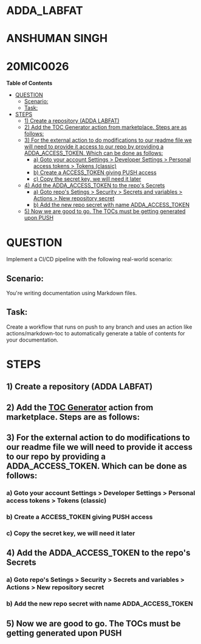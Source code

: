 # ADDA_LABFAT

# ANSHUMAN SINGH
# 20MIC0026
<!-- START doctoc generated TOC please keep comment here to allow auto update -->
<!-- DON'T EDIT THIS SECTION, INSTEAD RE-RUN doctoc TO UPDATE -->
**Table of Contents**

- [QUESTION](#question)
  - [Scenario:](#scenario)
  - [Task:](#task)
- [STEPS](#steps)
  - [1) Create a repository (ADDA LABFAT)](#1-create-a-repository-adda-labfat)
  - [2) Add the TOC Generator action from marketplace. Steps are as follows:](#2-add-the-toc-generator-action-from-marketplace-steps-are-as-follows)
  - [3) For the external action to do modifications to our readme file we will need to provide it access to our repo by providing a ADDA_ACCESS_TOKEN. Which can be done as follows:](#3-for-the-external-action-to-do-modifications-to-our-readme-file-we-will-need-to-provide-it-access-to-our-repo-by-providing-a-adda_access_token-which-can-be-done-as-follows)
    - [a) Goto your account Settings > Developer Settings > Personal access tokens > Tokens (classic)](#a-goto-your-account-settings--developer-settings--personal-access-tokens--tokens-classic)
    - [b) Create a ACCESS_TOKEN giving PUSH access](#b-create-a-access_token-giving-push-access)
    - [c) Copy the secret key, we will need it later](#c-copy-the-secret-key-we-will-need-it-later)
  - [4) Add the ADDA_ACCESS_TOKEN to the repo's Secrets](#4-add-the-adda_access_token-to-the-repos-secrets)
    - [a) Goto repo's Setings > Security > Secrets and variables > Actions > New repository secret](#a-goto-repos-setings--security--secrets-and-variables--actions--new-repository-secret)
    - [b) Add the new repo secret with name ADDA_ACCESS_TOKEN](#b-add-the-new-repo-secret-with-name-adda_access_token)
  - [5) Now we are good to go. The TOCs must be getting generated upon PUSH](#5-now-we-are-good-to-go-the-tocs-must-be-getting-generated-upon-push)

<!-- END doctoc generated TOC please keep comment here to allow auto update -->

# QUESTION

Implement a CI/CD pipeline with the following real-world scenario:

## Scenario: 

You're writing documentation using Markdown files.

## Task: 

Create a workflow that runs on push to any branch and uses an action like actions/markdown-toc to automatically generate a table of contents for your documentation.

# STEPS

## 1) Create a repository (ADDA LABFAT)
## 2) Add the [TOC Generator](https://github.com/marketplace/actions/toc-generator) action from marketplace. Steps are as follows:
## 3) For the external action to do modifications to our readme file we will need to provide it access to our repo by providing a ADDA_ACCESS_TOKEN. Which can be done as follows:
  ### a) Goto your account Settings > Developer Settings > Personal access tokens > Tokens (classic)
  ### b) Create a ACCESS_TOKEN giving PUSH access
  ### c) Copy the secret key, we will need it later
## 4) Add the ADDA_ACCESS_TOKEN to the repo's Secrets
  ### a) Goto repo's Setings > Security > Secrets and variables > Actions > New repository secret
  ### b) Add the new repo secret with name ADDA_ACCESS_TOKEN
## 5) Now we are good to go. The TOCs must be getting generated upon PUSH
